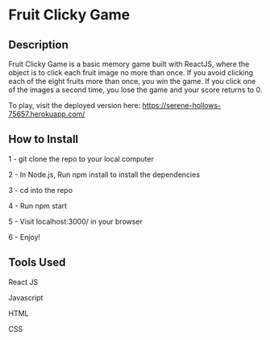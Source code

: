 # Fruit Clicky Game

## Description
Fruit Clicky Game is a basic memory game built with ReactJS, where the object is to click each fruit image no more than once. If you avoid clicking each of the eight fruits more than once, you win the game. If you click one of the images a second time, you lose the game and your score returns to 0. 

To play, visit the deployed version here: https://serene-hollows-75657.herokuapp.com/ 

## How to Install
1 - git clone the repo to your local computer

2 - In Node.js, Run npm install to install the dependencies

3 - cd into the repo

4 - Run npm start

5 - Visit localhost:3000/ in your browser

6 - Enjoy!


## Tools Used
React JS

Javascript

HTML

CSS
